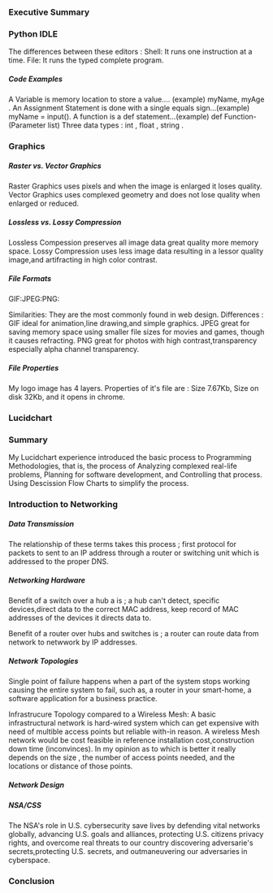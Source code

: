 ### Executive Summary 

### Python IDLE

The differences between these editors :
Shell: It runs one instruction at a time.
 File: It runs the typed complete program.
 
 

##### Code Examples

A Variable is memory location to store a value.... (example) myName, myAge .
An Assignment Statement is done with a single equals sign...(example)  myName = input().
A function is a def statement...(example) def Function-(Parameter list)
Three data types : int , float , string .


### Graphics


##### Raster vs. Vector Graphics

Raster Graphics uses pixels and when the image is enlarged  it loses quality.
Vector Graphics uses complexed geometry and does not lose quality when enlarged or reduced.



##### Lossless vs. Lossy Compression

Lossless Compession preserves all image data great quality more memory space.
Lossy Compression uses less image data resulting in a lessor quality image,and artifracting in high color contrast. 



##### File Formats

GIF:JPEG:PNG:

Similarities:  They are the most commonly found in web design.
Differences :  GIF ideal for animation,line drawing,and simple graphics. JPEG great for saving memory space using smaller file                sizes for movies and games, though it causes refracting. PNG great for photos with high contrast,transparency                  especially alpha channel transparency.


##### File Properties

My logo image has 4 layers.
Properties of it's file are : Size 7.67Kb, Size on disk 32Kb, and it opens in chrome.
        

### Lucidchart

### Summary


My Lucidchart experience introduced the basic process to Programming Methodologies, that is, the process of Analyzing complexed real-life problems, Planning for software development, and Controlling that process. Using Descission Flow Charts to simplify the process.

### Introduction to Networking

##### Data Transmission

The relationship of these terms takes this process ; first protocol for packets to sent to an IP address through a router or switching unit which is addressed to the proper DNS.



##### Networking Hardware


Benefit of a switch over a hub a is ; a hub can't detect, specific devices,direct data to the correct MAC address, keep record of MAC addresses of the devices it directs data to.

Benefit of a router over hubs and switches is ; a router can route data from network to netwwork by IP addresses.


##### Network Topologies


Single point of failure happens when a part of the system stops working causing the entire system to fail, such as, a router in your smart-home,  a software application for a business practice.

Infrastrucure Topology compared to a Wireless Mesh:
A basic infrastructural network is hard-wired system which can get expensive with need of multible access points but reliable with-in reason. A wireless Mesh network would be cost feasible in reference installation cost,construction down time (inconvinces).
In my opinion as to which is better it really depends on the size , the number of access points needed, and the locations or distance of those points.



##### Network Design

##### NSA/CSS


The NSA's role in U.S. cybersecurity save lives by defending vital networks globally, advancing U.S. goals and alliances, protecting U.S. citizens privacy rights, and overcome real threats to our country discovering adversarie's secrets,protecting U.S. secrets, and outmaneuvering our adversaries in cyberspace.



### Conclusion

